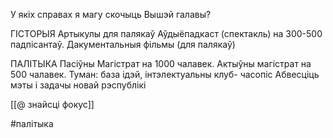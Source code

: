 У якіх справах я магу скочыць Вышэй галавы?

ГІСТОРЫЯ
Артыкулы для палякаў
Аўдыёпадкаст (спектакль) на 300-500 падпісантаў.
Дакументальныя фільмы (для палякаў)

ПАЛІТЫКА
Пасіўны Магістрат на 1000 чалавек.
Актыўны магістрат на 500 чалавек.
Туман: база ідэй, інтэлектуальны клуб- часопіс
Абвесціць мэты і задачы новай рэспублікі

[[@ знайсці фокус]]

#палітыка